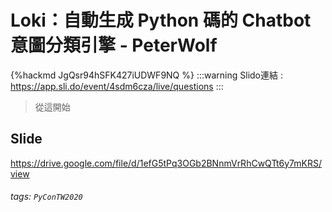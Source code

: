 # Loki：自動生成 Python 碼的 Chatbot 意圖分類引擎 - PeterWolf

{%hackmd JgQsr94hSFK427iUDWF9NQ %}
:::warning
Slido連結 :  https://app.sli.do/event/4sdm6cza/live/questions
:::
> 從這開始
## Slide
https://drive.google.com/file/d/1efG5tPq3OGb2BNnmVrRhCwQTt6y7mKRS/view 
      
###### tags: `PyConTW2020`
